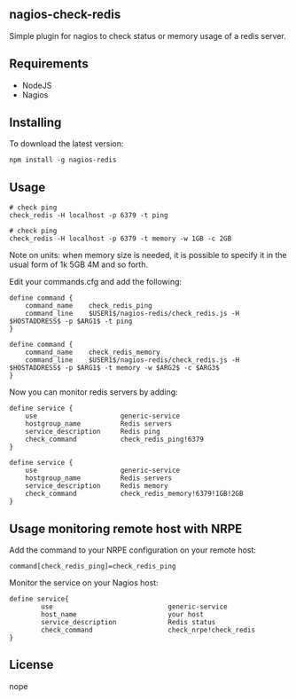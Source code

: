 ## nagios-check-redis

Simple plugin for nagios to check status or memory usage of a redis server.

## Requirements

- NodeJS
- Nagios

## Installing

To download the latest version:

    npm install -g nagios-redis

## Usage

	# check ping
	check_redis -H localhost -p 6379 -t ping
	
	# check ping
	check_redis -H localhost -p 6379 -t memory -w 1GB -c 2GB
	
Note on units: when memory size is needed, it is possible to specify it in the usual form of 1k 5GB 4M and so forth.

Edit your commands.cfg and add the following:

	define command {
	    command_name    check_redis_ping
	    command_line    $USER1$/nagios-redis/check_redis.js -H $HOSTADDRESS$ -p $ARG1$ -t ping
	}

	define command {
	    command_name    check_redis_memory
	    command_line    $USER1$/nagios-redis/check_redis.js -H $HOSTADDRESS$ -p $ARG1$ -t memory -w $ARG2$ -c $ARG3$
	}

Now you can monitor redis servers by adding:

	define service {
	    use                 	generic-service
	    hostgroup_name          Redis servers
	    service_description     Redis ping
	    check_command           check_redis_ping!6379
	}

	define service {
	    use                 	generic-service
	    hostgroup_name          Redis servers
	    service_description     Redis memory
	    check_command           check_redis_memory!6379!1GB!2GB
	}

## Usage monitoring remote host with NRPE

Add the command to your NRPE configuration on your remote host:

	command[check_redis_ping]=check_redis_ping

Monitor the service on your Nagios host:

	define service{
	        use                             generic-service
	        host_name                       your host
	        service_description             Redis status
	        check_command                   check_nrpe!check_redis
	}

## License

nope
